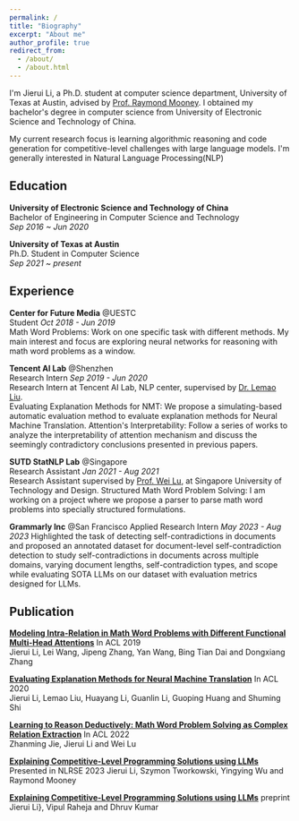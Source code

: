 ```yaml
---
permalink: /
title: "Biography"
excerpt: "About me"
author_profile: true
redirect_from: 
  - /about/
  - /about.html
---
```


I'm Jierui Li, a Ph.D. student at computer science department, University of Texas at Austin, advised by [Prof. Raymond Mooney](https://www.cs.utexas.edu/~mooney/). I obtained my bachelor's degree in computer science from University of Electronic Science and Technology of China. 

My current research focus is learning algorithmic reasoning and code generation for competitive-level challenges with large language models. I'm generally interested in Natural Language Processing(NLP)

Education
------
**University of Electronic Science and Technology of China**  
Bachelor of Engineering in Computer Science and Technology  
*Sep 2016 ~ Jun 2020*

**University of Texas at Austin**  
Ph.D. Student in Computer Science  
*Sep 2021 ~ present*



## Experience

**Center for Future Media** @UESTC  
Student 				*Oct 2018 - Jun 2019*  
Math Word Problems: Work on one specific task with different methods. My main interest and focus are exploring neural networks for reasoning with math word problems as a window.

**Tencent AI Lab** @Shenzhen  
Research Intern			*Sep 2019 - Jun 2020*  
Research Intern at Tencent AI Lab, NLP center, supervised by [Dr. Lemao Liu](https://lemaoliu.github.io/homepage/).  
Evaluating Explanation Methods for NMT: We propose a simulating-based automatic evaluation method to evaluate explanation methods for Neural Machine Translation.  Attention's Interpretability: Follow a series of works to analyze the interpretability of attention mechanism and discuss the seemingly contradictory conclusions presented in previous papers.

**SUTD StatNLP Lab** @Singapore  
Research Assistant		 *Jan 2021 - Aug 2021*  
Research Assistant supervised by [Prof. Wei Lu](https://istd.sutd.edu.sg/people/faculty/lu-wei), at Singapore University of Technology and Design.
Structured Math Word Problem Solving: I am working on a project where we propose a parser to parse math word problems into specially structured formulations.

**Grammarly Inc** @San Francisco
Applied Research Intern *May 2023 - Aug 2023*
Highlighted the task of detecting self-contradictions in documents and proposed an annotated dataset for document-level self-contradiction detection to study self-contradictions in documents across multiple domains, varying document lengths, self-contradiction types, and scope while evaluating SOTA LLMs on our dataset with evaluation metrics designed for LLMs.


Publication
------

[**Modeling Intra-Relation in Math Word Problems with Different Functional Multi-Head Attentions**](https://aclanthology.org/P19-1619/) In ACL 2019  
Jierui Li, Lei Wang, Jipeng Zhang, Yan Wang, Bing Tian Dai and Dongxiang Zhang

[**Evaluating Explanation Methods for Neural Machine Translation**](https://aclanthology.org/2020.acl-main.35/) In ACL 2020  
Jierui Li, Lemao Liu, Huayang Li, Guanlin Li, Guoping Huang and Shuming Shi

[**Learning to Reason Deductively: Math Word Problem Solving as Complex Relation Extraction**](https://aclanthology.org/2022.acl-long.410/) In ACL 2022  
Zhanming Jie, Jierui Li and Wei Lu

[**Explaining Competitive-Level Programming Solutions using LLMs**](https://arxiv.org/abs/2307.05337) Presented in NLRSE 2023
Jierui Li, Szymon Tworkowski, Yingying Wu and Raymond Mooney

[**Explaining Competitive-Level Programming Solutions using LLMs**](https://arxiv.org/abs/2311.09182) preprint
Jierui Li}, Vipul Raheja and Dhruv Kumar
